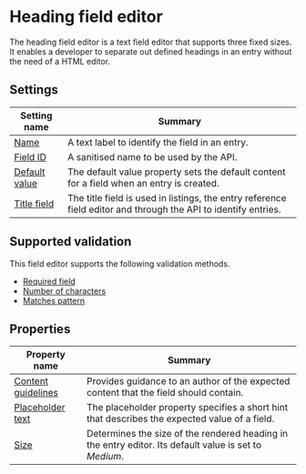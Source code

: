# Heading field editor
The heading field editor is a text field editor that supports three fixed sizes. It enables a developer to separate out defined headings in an entry without the need of a HTML editor.

## Settings
| Setting name | Summary|
| ---| --- |
| [Name](/content-types/field-editors/field-settings.md#name) | A text label to identify the field in an entry.|
| [Field ID](/content-types/field-editors/field-settings.md#field-id) | A sanitised name to be used by the API. |
| [Default value](/content-types/field-editors/field-settings.md#default-value) | The default value property sets the default content for a field when an entry is created. |
| [Title field](/content-types/field-editors/field-settings.md#title-field) | The title field is used in listings, the entry reference field editor and through the API to identify entries. |


## Supported validation
This field editor supports the following validation methods.

- [Required field](/content-types/validation/required-validation.md)
- [Number of characters](/content-types/validation/character-count-validation.md)
- [Matches pattern](/content-types/validation/regex-validation.md)



## Properties

| Property name | Summary|
| ---| --- |
| [Content guidelines](/content-types/field-editors/field-properties.md#content-guidelines) |  Provides guidance to an author of the expected content that the field should contain. |
| [Placeholder text](/content-types/field-editors/field-properties.md#placeholder-text) | The placeholder property specifies a short hint that describes the expected value of a field. |
| [Size](/content-types/field-editors/field-properties.md#editor-size) | Determines the size of the rendered heading in the entry editor. Its default value is set to *Medium*. |

